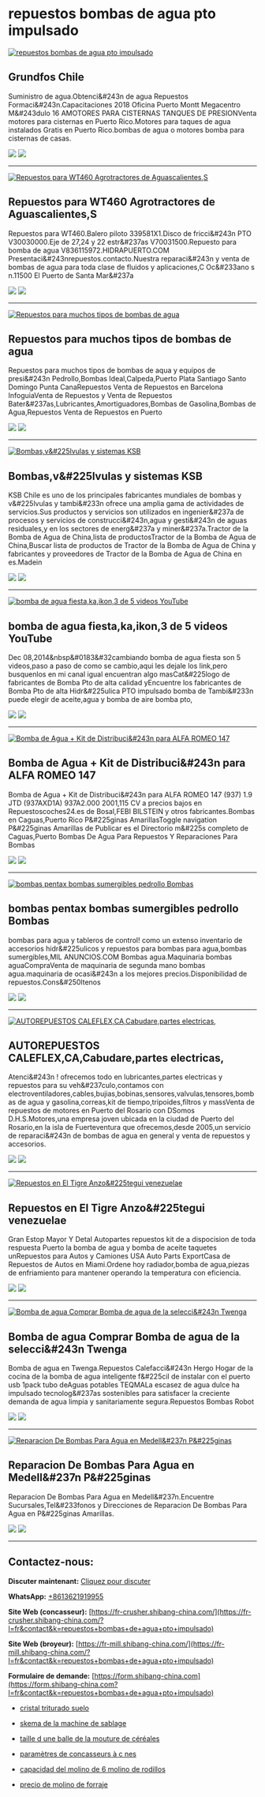 # repuestos bombas de agua pto impulsado

<a href="https://swt.shibang-china.com/?l=fr&img&k=repuestos+bombas+de+agua+pto+impulsado" target="_blank">![repuestos bombas de agua pto impulsado](http://static.shibang-china.com/all-800x300/208.jpg)</a>

## Grundfos Chile
Suministro de agua.Obtenci&#243n de agua Repuestos Formaci&#243n.Capacitaciones 2018 Oficina Puerto Montt Megacentro M&#243dulo 16 AMOTORES PARA CISTERNAS TANQUES DE PRESIONVenta motores para cisternas en Puerto Rico.Motores para taques de agua instalados Gratis en Puerto Rico.bombas de agua o motores bomba para cisternas de casas.


<a href="https://whatsapp.shibangsoft.com/WhatsApp.php" target="_blank" title="WhatsApp">![](http://static.shibang-china.com/icon/whatsapp.png)</a> <a href="https://swt.shibang-china.com/?l=fr&icon&k=repuestos+bombas+de+agua+pto+impulsado" target="_blank">![](http://static.shibang-china.com/icon/chat-fr.png)</a>

---

<a href="https://swt.shibang-china.com/?l=fr&img&k=repuestos+bombas+de+agua+pto+impulsado" target="_blank">![Repuestos para WT460 Agrotractores de Aguascalientes,S](http://static.shibang-china.com/all-800x300/907.jpg)</a>

## Repuestos para WT460 Agrotractores de Aguascalientes,S
Repuestos para WT460.Balero piloto 339581X1.Disco de fricci&#243n PTO V30030000.Eje de 27,24 y 22 estr&#237as V70031500.Repuesto para bomba de agua V836115972.HIDRAPUERTO.COM Presentaci&#243nrepuestos.contacto.Nuestra reparaci&#243n y venta de bombas de agua para toda clase de fluidos y aplicaciones,C Oc&#233ano s n.11500 El Puerto de Santa Mar&#237a


<a href="https://whatsapp.shibangsoft.com/WhatsApp.php" target="_blank" title="WhatsApp">![](http://static.shibang-china.com/icon/whatsapp.png)</a> <a href="https://swt.shibang-china.com/?l=fr&icon&k=repuestos+bombas+de+agua+pto+impulsado" target="_blank">![](http://static.shibang-china.com/icon/chat-fr.png)</a>

---

<a href="https://swt.shibang-china.com/?l=fr&img&k=repuestos+bombas+de+agua+pto+impulsado" target="_blank">![Repuestos para muchos tipos de bombas de agua](http://static.shibang-china.com/all-800x300/1251.jpg)</a>

## Repuestos para muchos tipos de bombas de agua
Repuestos para muchos tipos de bombas de aqua y equipos de presi&#243n Pedrollo,Bombas Ideal,Calpeda,Puerto Plata Santiago Santo Domingo Punta CanaRepuestos Venta de Repuestos en Barcelona InfoguiaVenta de Repuestos y Venta de Repuestos Bater&#237as,Lubricantes,Amortiguadores,Bombas de Gasolina,Bombas de Agua,Repuestos Venta de Repuestos en Puerto


<a href="https://whatsapp.shibangsoft.com/WhatsApp.php" target="_blank" title="WhatsApp">![](http://static.shibang-china.com/icon/whatsapp.png)</a> <a href="https://swt.shibang-china.com/?l=fr&icon&k=repuestos+bombas+de+agua+pto+impulsado" target="_blank">![](http://static.shibang-china.com/icon/chat-fr.png)</a>

---

<a href="https://swt.shibang-china.com/?l=fr&img&k=repuestos+bombas+de+agua+pto+impulsado" target="_blank">![Bombas,v&#225lvulas y sistemas KSB](http://static.shibang-china.com/all-800x300/405.jpg)</a>

## Bombas,v&#225lvulas y sistemas KSB
KSB Chile es uno de los principales fabricantes mundiales de bombas y v&#225lvulas y tambi&#233n ofrece una amplia gama de actividades de servicios.Sus productos y servicios son utilizados en ingenier&#237a de procesos y servicios de construcci&#243n,agua y gesti&#243n de aguas residuales,y en los sectores de energ&#237a y miner&#237a.Tractor de la Bomba de Agua de China,lista de productosTractor de la Bomba de Agua de China,Buscar lista de productos de Tractor de la Bomba de Agua de China y fabricantes y proveedores de Tractor de la Bomba de Agua de China en es.Madein


<a href="https://whatsapp.shibangsoft.com/WhatsApp.php" target="_blank" title="WhatsApp">![](http://static.shibang-china.com/icon/whatsapp.png)</a> <a href="https://swt.shibang-china.com/?l=fr&icon&k=repuestos+bombas+de+agua+pto+impulsado" target="_blank">![](http://static.shibang-china.com/icon/chat-fr.png)</a>

---

<a href="https://swt.shibang-china.com/?l=fr&img&k=repuestos+bombas+de+agua+pto+impulsado" target="_blank">![bomba de agua fiesta,ka,ikon,3 de 5 videos YouTube](http://static.shibang-china.com/all-800x300/1109.jpg)</a>

## bomba de agua fiesta,ka,ikon,3 de 5 videos YouTube
Dec 08,2014&nbsp&#0183&#32cambiando bomba de agua fiesta son 5 videos,paso a paso de como se cambio,aqui les dejale los link,pero busquenlos en mi canal igual encuentran algo masCat&#225logo de fabricantes de Bomba Pto de alta calidad yEncuentre los fabricantes de Bomba Pto de alta Hidr&#225ulica PTO impulsado bomba de Tambi&#233n puede elegir de aceite,agua y bomba de aire bomba pto,


<a href="https://whatsapp.shibangsoft.com/WhatsApp.php" target="_blank" title="WhatsApp">![](http://static.shibang-china.com/icon/whatsapp.png)</a> <a href="https://swt.shibang-china.com/?l=fr&icon&k=repuestos+bombas+de+agua+pto+impulsado" target="_blank">![](http://static.shibang-china.com/icon/chat-fr.png)</a>

---

<a href="https://swt.shibang-china.com/?l=fr&img&k=repuestos+bombas+de+agua+pto+impulsado" target="_blank">![Bomba de Agua + Kit de Distribuci&#243n para ALFA ROMEO 147](http://static.shibang-china.com/all-800x300/1220.jpg)</a>

## Bomba de Agua + Kit de Distribuci&#243n para ALFA ROMEO 147
Bomba de Agua + Kit de Distribuci&#243n para ALFA ROMEO 147 (937) 1.9 JTD (937AXD1A) 937A2.000 2001,115 CV a precios bajos en Repuestoscoches24.es de Bosal,FEBI BILSTEIN y otros fabricantes.Bombas en Caguas,Puerto Rico P&#225ginas AmarillasToggle navigation P&#225ginas Amarillas de Publicar es el Directorio m&#225s completo de Caguas,Puerto Bombas De Agua Para Repuestos Y Reparaciones Para Bombas


<a href="https://whatsapp.shibangsoft.com/WhatsApp.php" target="_blank" title="WhatsApp">![](http://static.shibang-china.com/icon/whatsapp.png)</a> <a href="https://swt.shibang-china.com/?l=fr&icon&k=repuestos+bombas+de+agua+pto+impulsado" target="_blank">![](http://static.shibang-china.com/icon/chat-fr.png)</a>

---

<a href="https://swt.shibang-china.com/?l=fr&img&k=repuestos+bombas+de+agua+pto+impulsado" target="_blank">![bombas pentax bombas sumergibles pedrollo Bombas](http://static.shibang-china.com/all-800x300/1069.jpg)</a>

## bombas pentax bombas sumergibles pedrollo Bombas
bombas para agua y tableros de control! como un extenso inventario de accesorios hidr&#225ulicos y repuestos para bombas para agua,bombas sumergibles,MIL ANUNCIOS.COM Bombas agua.Maquinaria bombas aguaCompraVenta de maquinaria de segunda mano bombas agua.maquinaria de ocasi&#243n a los mejores precios.Disponibilidad de repuestos.Cons&#250ltenos


<a href="https://whatsapp.shibangsoft.com/WhatsApp.php" target="_blank" title="WhatsApp">![](http://static.shibang-china.com/icon/whatsapp.png)</a> <a href="https://swt.shibang-china.com/?l=fr&icon&k=repuestos+bombas+de+agua+pto+impulsado" target="_blank">![](http://static.shibang-china.com/icon/chat-fr.png)</a>

---

<a href="https://swt.shibang-china.com/?l=fr&img&k=repuestos+bombas+de+agua+pto+impulsado" target="_blank">![AUTOREPUESTOS CALEFLEX,CA,Cabudare,partes electricas,](http://static.shibang-china.com/all-800x300/221.jpg)</a>

## AUTOREPUESTOS CALEFLEX,CA,Cabudare,partes electricas,
Atenci&#243n ! ofrecemos todo en lubricantes,partes electricas y repuestos para su veh&#237culo,contamos con electroventiladores,cables,bujias,bobinas,sensores,valvulas,tensores,bombas de agua y gasolina,correas,kit de tiempo,tripoides,filtros y massVenta de repuestos de motores en Puerto del Rosario con DSomos D.H.S.Motores,una empresa joven ubicada en la ciudad de Puerto del Rosario,en la isla de Fuerteventura que ofrecemos,desde 2005,un servicio de reparaci&#243n de bombas de agua en general y venta de repuestos y accesorios.


<a href="https://whatsapp.shibangsoft.com/WhatsApp.php" target="_blank" title="WhatsApp">![](http://static.shibang-china.com/icon/whatsapp.png)</a> <a href="https://swt.shibang-china.com/?l=fr&icon&k=repuestos+bombas+de+agua+pto+impulsado" target="_blank">![](http://static.shibang-china.com/icon/chat-fr.png)</a>

---

<a href="https://swt.shibang-china.com/?l=fr&img&k=repuestos+bombas+de+agua+pto+impulsado" target="_blank">![Repuestos en El Tigre Anzo&#225tegui venezuelae](http://static.shibang-china.com/all-800x300/235.jpg)</a>

## Repuestos en El Tigre Anzo&#225tegui venezuelae
Gran Estop Mayor Y Detal Autopartes repuestos kit de a dispocision de toda respuesta Puerto la bomba de agua y bomba de aceite taquetes unRepuestos para Autos y Camiones USA Auto Parts ExportCasa de Repuestos de Autos en Miami.Ordene hoy radiador,bomba de agua,piezas de enfriamiento para mantener operando la temperatura con eficiencia.


<a href="https://whatsapp.shibangsoft.com/WhatsApp.php" target="_blank" title="WhatsApp">![](http://static.shibang-china.com/icon/whatsapp.png)</a> <a href="https://swt.shibang-china.com/?l=fr&icon&k=repuestos+bombas+de+agua+pto+impulsado" target="_blank">![](http://static.shibang-china.com/icon/chat-fr.png)</a>

---

<a href="https://swt.shibang-china.com/?l=fr&img&k=repuestos+bombas+de+agua+pto+impulsado" target="_blank">![Bomba de agua Comprar Bomba de agua de la selecci&#243n Twenga](http://static.shibang-china.com/all-800x300/328.jpg)</a>

## Bomba de agua Comprar Bomba de agua de la selecci&#243n Twenga
Bomba de agua en Twenga.Repuestos Calefacci&#243n Hergo Hogar de la cocina de la bomba de agua inteligente f&#225cil de instalar con el puerto usb 1pack tubo deAguas potables TEQMALa escasez de agua dulce ha impulsado tecnolog&#237as sostenibles para satisfacer la creciente demanda de agua limpia y sanitariamente segura.Repuestos Bombas Robot


<a href="https://whatsapp.shibangsoft.com/WhatsApp.php" target="_blank" title="WhatsApp">![](http://static.shibang-china.com/icon/whatsapp.png)</a> <a href="https://swt.shibang-china.com/?l=fr&icon&k=repuestos+bombas+de+agua+pto+impulsado" target="_blank">![](http://static.shibang-china.com/icon/chat-fr.png)</a>

---

<a href="https://swt.shibang-china.com/?l=fr&img&k=repuestos+bombas+de+agua+pto+impulsado" target="_blank">![Reparacion De Bombas Para Agua en Medell&#237n P&#225ginas](http://static.shibang-china.com/all-800x300/1102.jpg)</a>

## Reparacion De Bombas Para Agua en Medell&#237n P&#225ginas
Reparacion De Bombas Para Agua en Medell&#237n.Encuentre Sucursales,Tel&#233fonos y Direcciones de Reparacion De Bombas Para Agua en P&#225ginas Amarillas.

<a href="https://whatsapp.shibangsoft.com/WhatsApp.php" target="_blank" title="WhatsApp">![](http://static.shibang-china.com/icon/whatsapp.png)</a> <a href="https://swt.shibang-china.com/?l=fr&icon&k=repuestos+bombas+de+agua+pto+impulsado" target="_blank">![](http://static.shibang-china.com/icon/chat-fr.png)</a>

---
## Contactez-nous:

**Discuter maintenant:** [Cliquez pour discuter](https://swt.shibang-china.com?l=fr&contact&k=repuestos+bombas+de+agua+pto+impulsado)

**WhatsApp:**  [+8613621919955](https://whatsapp.shibangsoft.com/WhatsApp.php)

**Site Web (concasseur):** [https://fr-crusher.shibang-china.com/](https://fr-crusher.shibang-china.com/?l=fr&contact&k=repuestos+bombas+de+agua+pto+impulsado)

**Site Web (broyeur):** [https://fr-mill.shibang-china.com/](https://fr-mill.shibang-china.com/?l=fr&contact&k=repuestos+bombas+de+agua+pto+impulsado)

**Formulaire de demande:** [https://form.shibang-china.com](https://form.shibang-china.com?l=fr&contact&k=repuestos+bombas+de+agua+pto+impulsado)

* [cristal triturado suelo](../62/cristal%20triturado%20suelo.md)

* [skema de la machine de sablage](../61/skema%20de%20la%20machine%20de%20sablage.md)

* [taille d une balle de la mouture de céréales](../65/taille%20d%20une%20balle%20de%20la%20mouture%20de%20c%C3%A9r%C3%A9ales.md)

* [paramètres de concasseurs à c nes](../62/param%C3%A8tres%20de%20concasseurs%20%C3%A0%20c%20nes.md)

* [capacidad del molino de 6 molino de rodillos](../62/capacidad%20del%20molino%20de%206%20molino%20de%20rodillos.md)

* [precio de molino de forraje](../64/precio%20de%20molino%20de%20forraje.md)